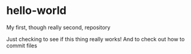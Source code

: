 # hello-world
My first, though really second, repository

Just checking to see if this thing really works!
And to check out how to commit files
